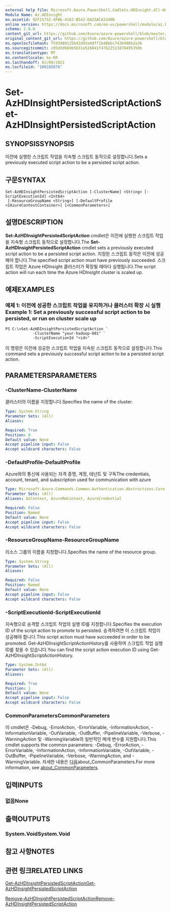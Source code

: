 ```yaml
---
external help file: Microsoft.Azure.PowerShell.Cmdlets.HDInsight.dll-Help.xml
Module Name: Az.HDInsight
ms.assetid: 92F21752-4FB6-4162-B542-DA25ACA3340B
online version: https://docs.microsoft.com/en-us/powershell/module/az.hdinsight/set-azhdinsightpersistedscriptaction
schema: 2.0.0
content_git_url: https://github.com/Azure/azure-powershell/blob/master/src/HDInsight/HDInsight/help/Set-AzHDInsightPersistedScriptAction.md
original_content_git_url: https://github.com/Azure/azure-powershell/blob/master/src/HDInsight/HDInsight/help/Set-AzHDInsightPersistedScriptAction.md
ms.openlocfilehash: f593989125642d03a9dff1b48bbc7430498b2a36
ms.sourcegitcommit: c05d3d669b5631e526841f47b22513d78495350b
ms.translationtype: MT
ms.contentlocale: ko-KR
ms.lasthandoff: 02/09/2021
ms.locfileid: "100185876"
---
```

# <span data-ttu-id="c6ea8-101">Set-AzHDInsightPersistedScriptAction</span><span class="sxs-lookup"><span data-stu-id="c6ea8-101">Set-AzHDInsightPersistedScriptAction</span></span>

## <span data-ttu-id="c6ea8-102">SYNOPSIS</span><span class="sxs-lookup"><span data-stu-id="c6ea8-102">SYNOPSIS</span></span>
<span data-ttu-id="c6ea8-103">이전에 실행한 스크립트 작업을 지속형 스크립트 동작으로 설정합니다.</span><span class="sxs-lookup"><span data-stu-id="c6ea8-103">Sets a previously executed script action to be a persisted script action.</span></span>

## <span data-ttu-id="c6ea8-104">구문</span><span class="sxs-lookup"><span data-stu-id="c6ea8-104">SYNTAX</span></span>

```
Set-AzHDInsightPersistedScriptAction [-ClusterName] <String> [-ScriptExecutionId] <Int64>
 [-ResourceGroupName <String>] [-DefaultProfile <IAzureContextContainer>] [<CommonParameters>]
```

## <span data-ttu-id="c6ea8-105">설명</span><span class="sxs-lookup"><span data-stu-id="c6ea8-105">DESCRIPTION</span></span>
<span data-ttu-id="c6ea8-106">**Set-AzHDInsightPersistedScriptAction** cmdlet은 이전에 실행한 스크립트 작업을 지속형 스크립트 동작으로 설정합니다.</span><span class="sxs-lookup"><span data-stu-id="c6ea8-106">The **Set-AzHDInsightPersistedScriptAction** cmdlet sets a previously executed script action to be a persisted script action.</span></span>
<span data-ttu-id="c6ea8-107">지정된 스크립트 동작은 이전에 성공해야 합니다.</span><span class="sxs-lookup"><span data-stu-id="c6ea8-107">The specified script action must have previously succeeded.</span></span>
<span data-ttu-id="c6ea8-108">스크립트 작업은 Azure HDInsight 클러스터가 확장될 때마다 실행됩니다.</span><span class="sxs-lookup"><span data-stu-id="c6ea8-108">The script action will run each time the Azure HDInsight cluster is scaled up.</span></span>

## <span data-ttu-id="c6ea8-109">예제</span><span class="sxs-lookup"><span data-stu-id="c6ea8-109">EXAMPLES</span></span>

### <span data-ttu-id="c6ea8-110">예제 1: 이전에 성공한 스크립트 작업을 유지하거나 클러스터 확장 시 실행</span><span class="sxs-lookup"><span data-stu-id="c6ea8-110">Example 1: Set a previously successful script action to be persisted, or run on cluster scale up</span></span>
```
PS C:\>Set-AzHDInsightPersistedScriptAction `
            -ClusterName "your-hadoop-001" `
            -ScriptExecutionId "<id>"
```

<span data-ttu-id="c6ea8-111">이 명령은 이전에 성공한 스크립트 작업을 지속된 스크립트 동작으로 설정합니다.</span><span class="sxs-lookup"><span data-stu-id="c6ea8-111">This command sets a previously successful script action to be a persisted script action.</span></span>

## <span data-ttu-id="c6ea8-112">PARAMETERS</span><span class="sxs-lookup"><span data-stu-id="c6ea8-112">PARAMETERS</span></span>

### <span data-ttu-id="c6ea8-113">-ClusterName</span><span class="sxs-lookup"><span data-stu-id="c6ea8-113">-ClusterName</span></span>
<span data-ttu-id="c6ea8-114">클러스터의 이름을 지정합니다.</span><span class="sxs-lookup"><span data-stu-id="c6ea8-114">Specifies the name of the cluster.</span></span>

```yaml
Type: System.String
Parameter Sets: (All)
Aliases:

Required: True
Position: 0
Default value: None
Accept pipeline input: False
Accept wildcard characters: False
```

### <span data-ttu-id="c6ea8-115">-DefaultProfile</span><span class="sxs-lookup"><span data-stu-id="c6ea8-115">-DefaultProfile</span></span>
<span data-ttu-id="c6ea8-116">Azure와의 통신에 사용되는 자격 증명, 계정, 테넌트 및 구독</span><span class="sxs-lookup"><span data-stu-id="c6ea8-116">The credentials, account, tenant, and subscription used for communication with azure</span></span>

```yaml
Type: Microsoft.Azure.Commands.Common.Authentication.Abstractions.Core.IAzureContextContainer
Parameter Sets: (All)
Aliases: AzContext, AzureRmContext, AzureCredential

Required: False
Position: Named
Default value: None
Accept pipeline input: False
Accept wildcard characters: False
```

### <span data-ttu-id="c6ea8-117">-ResourceGroupName</span><span class="sxs-lookup"><span data-stu-id="c6ea8-117">-ResourceGroupName</span></span>
<span data-ttu-id="c6ea8-118">리소스 그룹의 이름을 지정합니다.</span><span class="sxs-lookup"><span data-stu-id="c6ea8-118">Specifies the name of the resource group.</span></span>

```yaml
Type: System.String
Parameter Sets: (All)
Aliases:

Required: False
Position: Named
Default value: None
Accept pipeline input: False
Accept wildcard characters: False
```

### <span data-ttu-id="c6ea8-119">-ScriptExecutionId</span><span class="sxs-lookup"><span data-stu-id="c6ea8-119">-ScriptExecutionId</span></span>
<span data-ttu-id="c6ea8-120">지속형으로 승격할 스크립트 작업의 실행 ID를 지정합니다.</span><span class="sxs-lookup"><span data-stu-id="c6ea8-120">Specifies the execution ID of the script action to promote to persisted.</span></span>
<span data-ttu-id="c6ea8-121">승격하려면 이 스크립트 작업이 성공해야 합니다.</span><span class="sxs-lookup"><span data-stu-id="c6ea8-121">This script action must have succeeded in order to be promoted.</span></span>
<span data-ttu-id="c6ea8-122">Get-AzHDInsightScriptActionHistory를 사용하여 스크립트 작업 실행 ID를 찾을 수 있습니다.</span><span class="sxs-lookup"><span data-stu-id="c6ea8-122">You can find the script action execution ID using Get-AzHDInsightScriptActionHistory.</span></span>

```yaml
Type: System.Int64
Parameter Sets: (All)
Aliases:

Required: True
Position: 1
Default value: None
Accept pipeline input: False
Accept wildcard characters: False
```

### <span data-ttu-id="c6ea8-123">CommonParameters</span><span class="sxs-lookup"><span data-stu-id="c6ea8-123">CommonParameters</span></span>
<span data-ttu-id="c6ea8-124">이 cmdlet은 -Debug, -ErrorAction, -ErrorVariable, -InformationAction, -InformationVariable, -OutVariable, -OutBuffer, -PipelineVariable, -Verbose, -WarningAction 및 -WarningVariable의 일반적인 매개 변수를 지원합니다.</span><span class="sxs-lookup"><span data-stu-id="c6ea8-124">This cmdlet supports the common parameters: -Debug, -ErrorAction, -ErrorVariable, -InformationAction, -InformationVariable, -OutVariable, -OutBuffer, -PipelineVariable, -Verbose, -WarningAction, and -WarningVariable.</span></span> <span data-ttu-id="c6ea8-125">자세한 내용은 [다음](http://go.microsoft.com/fwlink/?LinkID=113216)about_CommonParameters.</span><span class="sxs-lookup"><span data-stu-id="c6ea8-125">For more information, see [about_CommonParameters](http://go.microsoft.com/fwlink/?LinkID=113216).</span></span>

## <span data-ttu-id="c6ea8-126">입력</span><span class="sxs-lookup"><span data-stu-id="c6ea8-126">INPUTS</span></span>

### <span data-ttu-id="c6ea8-127">없음</span><span class="sxs-lookup"><span data-stu-id="c6ea8-127">None</span></span>

## <span data-ttu-id="c6ea8-128">출력</span><span class="sxs-lookup"><span data-stu-id="c6ea8-128">OUTPUTS</span></span>

### <span data-ttu-id="c6ea8-129">System.Void</span><span class="sxs-lookup"><span data-stu-id="c6ea8-129">System.Void</span></span>

## <span data-ttu-id="c6ea8-130">참고 사항</span><span class="sxs-lookup"><span data-stu-id="c6ea8-130">NOTES</span></span>

## <span data-ttu-id="c6ea8-131">관련 링크</span><span class="sxs-lookup"><span data-stu-id="c6ea8-131">RELATED LINKS</span></span>

[<span data-ttu-id="c6ea8-132">Get-AzHDInsightPersistedScriptAction</span><span class="sxs-lookup"><span data-stu-id="c6ea8-132">Get-AzHDInsightPersistedScriptAction</span></span>](./Get-AzHDInsightPersistedScriptAction.md)

[<span data-ttu-id="c6ea8-133">Remove-AzHDInsightPersistedScriptAction</span><span class="sxs-lookup"><span data-stu-id="c6ea8-133">Remove-AzHDInsightPersistedScriptAction</span></span>](./Remove-AzHDInsightPersistedScriptAction.md)


